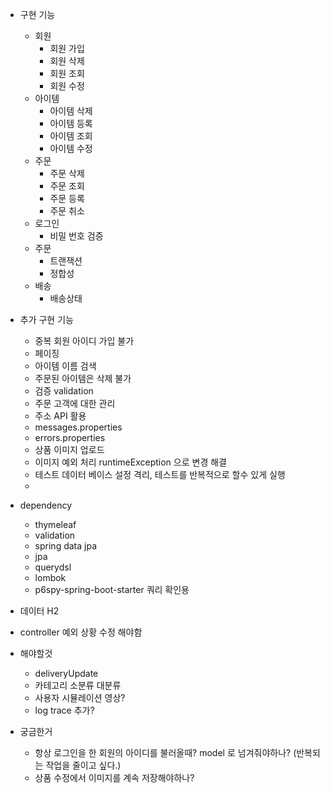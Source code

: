 
- 구현 기능
  - 회원
    - 회원 가입 
    - 회원 삭제
    - 회원 조회
    - 회원 수정
  - 아이템
    - 아이템 삭제
    - 아이템 등록
    - 아이템 조회
    - 아이템 수정
  - 주문
    - 주문 삭제
    - 주문 조회
    - 주문 등록
    - 주문 취소
  - 로그인
    - 비밀 번호 검증
  - 주문 
    - 트랜잭션
    - 정합성
  - 배송
    - 배송상태

- 추가 구현 기능
  - 중복 회원 아이디 가입 불가
  - 페이징
  - 아이템 이름 검색
  - 주문된 아이템은 삭제 불가
  - 검증 validation
  - 주문 고객에 대한 관리
  - 주소 API 활용
  - messages.properties
  - errors.properties
  - 상품 이미지 업로드
  - 이미지 예외 처리 runtimeException 으로 변경 해결
  - 테스트 데이터 베이스 설정 격리, 테스트를 반복적으로 할수 있게 실행
  - 
- dependency
  - thymeleaf
  - validation
  - spring data jpa
  - jpa
  - querydsl
  - lombok
  - p6spy-spring-boot-starter 쿼리 확인용

- 데이터 H2

- controller 예외 상황 수정 해야함
- 해야할것
  - deliveryUpdate
  - 카테고리 소분류 대분류
  - 사용자 시뮬레이션 영상?
  - log trace 추가?

- 궁금한거
  - 항상 로그인을 한 회원의 아이디를 불러올때? model 로 넘겨줘야하나? (반복되는 작업을 줄이고 싶다.)
  - 상품 수정에서 이미지를 계속 저장해야하나?